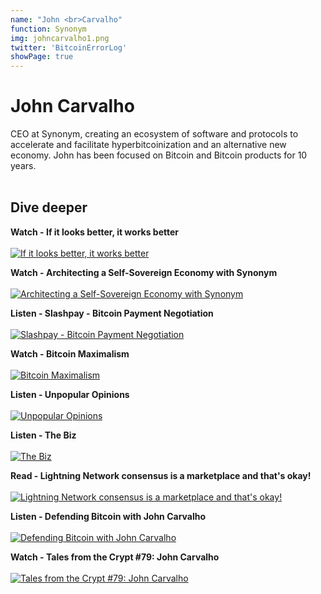 ```yaml
---
name: "John <br>Carvalho"
function: Synonym
img: johncarvalho1.png
twitter: 'BitcoinErrorLog'
showPage: true
---
```


# John Carvalho
 
CEO at Synonym, creating an ecosystem of software and protocols to accelerate and facilitate hyperbitcoinization and an alternative new economy. John has been focused on Bitcoin and Bitcoin products for 10 years.
<br><br>

## Dive deeper


<div class="grid grid-cols-1 md:grid-cols-2 gap-5">
<div class="p-3 my-2">

**Watch - If it looks better, it works better** <br><br>
[ ![If it looks better, it works better ](/2022/content/john_better.png)](https://youtu.be/CY_RpZLvLzo/)
</div>

<div class="p-3 my-2">

**Watch - Architecting a Self-Sovereign Economy with Synonym** <br><br>
[ ![Architecting a Self-Sovereign Economy with Synonym](/2022/content/john_synonym.png)](https://youtu.be/YgS-cf1UYR8/)
</div>

<div class="p-3 my-2">

**Listen - Slashpay - Bitcoin Payment Negotiation** <br><br>
[ ![Slashpay - Bitcoin Payment Negotiation](/2022/content/john1.png)](https://stephanlivera.com/episode/362/)
</div>

<div class="p-3 my-2">

**Watch - Bitcoin Maximalism** <br><br>
[ ![Bitcoin Maximalism](/2022/content/john2.png)](https://www.youtube.com/watch?v=ofxmzWzGucY/)
</div>

<div class="p-3 my-2">

**Listen - Unpopular Opinions** <br><br>
[ ![Unpopular Opinions](/2022/content/john3.png)](https://fountain.fm/episode/8832503990/)
</div>

<div class="p-3 my-2">

**Listen - The Biz** <br><br>
[ ![The Biz](/2022/content/john_thebiz.png)](https://thebiz.pro/)
</div>

<div class="p-3 my-2">

**Read - Lightning Network consensus is a marketplace and that's okay!** <br><br>
[ ![Lightning Network consensus is a marketplace and that's okay!](/2022/content/john_bm.png)](https://bitcoinmagazine.com/technical/op-ed-lightning-network-consensus-is-a-marketplace-and-thats-okay/)
</div>

<div class="p-3 my-2">

**Listen - Defending Bitcoin with John Carvalho** <br><br>
[ ![Defending Bitcoin with John Carvalho](/2022/content/john_wbd.png)](https://www.whatbitcoindid.com/podcast/defending-bitcoin-with-john-carvalho/)
</div>

<div class="p-3 my-2">

**Watch - Tales from the Crypt #79: John Carvalho** <br><br>
[ ![Tales from the Crypt #79: John Carvalho](/2022/content/alex_tales.png)](https://www.youtube.com/watch?v=BnX3MBTNGcU/)
</div>

</div>

<br>

